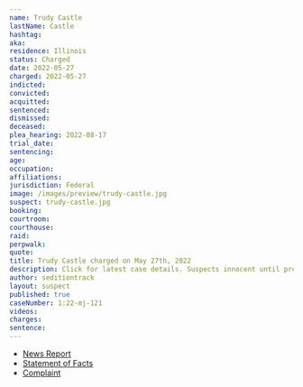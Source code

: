 ```yaml
---
name: Trudy Castle
lastName: Castle
hashtag:
aka:
residence: Illinois
status: Charged
date: 2022-05-27
charged: 2022-05-27
indicted:
convicted:
acquitted:
sentenced:
dismissed:
deceased:
plea_hearing: 2022-08-17
trial_date:
sentencing:
age:
occupation:
affiliations:
jurisdiction: Federal
image: /images/preview/trudy-castle.jpg
suspect: trudy-castle.jpg
booking:
courtroom:
courthouse:
raid:
perpwalk:
quote:
title: Trudy Castle charged on May 27th, 2022
description: Click for latest case details. Suspects innocent until proven guilty.
author: seditiontrack
layout: suspect
published: true
caseNumber: 1:22-mj-121
videos:
charges:
sentence:
---
```


- [News Report](https://chicago.suntimes.com/crime/2022/6/2/23151660/capitol-riot-illinois-women-charges-trudy-castle-kimberly-difrancesco)
- [Statement of Facts](https://www.justice.gov/usao-dc/case-multi-defendant/file/1510181/download)
- [Complaint](https://www.justice.gov/usao-dc/case-multi-defendant/file/1510186/download)
